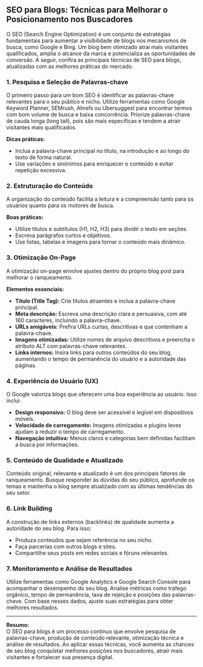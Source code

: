 
## SEO para Blogs: Técnicas para Melhorar o Posicionamento nos Buscadores

O SEO (Search Engine Optimization) é um conjunto de estratégias fundamentais para aumentar a visibilidade de blogs nos mecanismos de busca, como Google e Bing. Um blog bem otimizado atrai mais visitantes qualificados, amplia o alcance da marca e potencializa as oportunidades de conversão. A seguir, confira as principais técnicas de SEO para blogs, atualizadas com as melhores práticas do mercado.

### 1. Pesquisa e Seleção de Palavras-chave

O primeiro passo para um bom SEO é identificar as palavras-chave relevantes para o seu público e nicho. Utilize ferramentas como Google Keyword Planner, SEMrush, Ahrefs ou Ubersuggest para encontrar termos com bom volume de busca e baixa concorrência. Priorize palavras-chave de cauda longa (long tail), pois são mais específicas e tendem a atrair visitantes mais qualificados.

**Dicas práticas:**
- Inclua a palavra-chave principal no título, na introdução e ao longo do texto de forma natural.
- Use variações e sinônimos para enriquecer o conteúdo e evitar repetição excessiva.

### 2. Estruturação do Conteúdo

A organização do conteúdo facilita a leitura e a compreensão tanto para os usuários quanto para os motores de busca.

**Boas práticas:**
- Utilize títulos e subtítulos (H1, H2, H3) para dividir o texto em seções.
- Escreva parágrafos curtos e objetivos.
- Use listas, tabelas e imagens para tornar o conteúdo mais dinâmico.

### 3. Otimização On-Page

A otimização on-page envolve ajustes dentro do próprio blog post para melhorar o ranqueamento.

**Elementos essenciais:**
- **Título (Title Tag):** Crie títulos atraentes e inclua a palavra-chave principal.
- **Meta descrição:** Escreva uma descrição clara e persuasiva, com até 160 caracteres, incluindo a palavra-chave.
- **URLs amigáveis:** Prefira URLs curtas, descritivas e que contenham a palavra-chave.
- **Imagens otimizadas:** Utilize nomes de arquivo descritivos e preencha o atributo ALT com palavras-chave relevantes.
- **Links internos:** Insira links para outros conteúdos do seu blog, aumentando o tempo de permanência do usuário e a autoridade das páginas.

### 4. Experiência do Usuário (UX)

O Google valoriza blogs que oferecem uma boa experiência ao usuário. Isso inclui:

- **Design responsivo:** O blog deve ser acessível e legível em dispositivos móveis.
- **Velocidade de carregamento:** Imagens otimizadas e plugins leves ajudam a reduzir o tempo de carregamento.
- **Navegação intuitiva:** Menus claros e categorias bem definidas facilitam a busca por informações.

### 5. Conteúdo de Qualidade e Atualizado

Conteúdo original, relevante e atualizado é um dos principais fatores de ranqueamento. Busque responder às dúvidas do seu público, aprofunde os temas e mantenha o blog sempre atualizado com as últimas tendências do seu setor.

### 6. Link Building

A construção de links externos (backlinks) de qualidade aumenta a autoridade do seu blog. Para isso:

- Produza conteúdos que sejam referência no seu nicho.
- Faça parcerias com outros blogs e sites.
- Compartilhe seus posts em redes sociais e fóruns relevantes.

### 7. Monitoramento e Análise de Resultados

Utilize ferramentas como Google Analytics e Google Search Console para acompanhar o desempenho do seu blog. Analise métricas como tráfego orgânico, tempo de permanência, taxa de rejeição e posições das palavras-chave. Com base nesses dados, ajuste suas estratégias para obter melhores resultados.

---

**Resumo:**  
O SEO para blogs é um processo contínuo que envolve pesquisa de palavras-chave, produção de conteúdo relevante, otimização técnica e análise de resultados. Ao aplicar essas técnicas, você aumenta as chances de seu blog conquistar melhores posições nos buscadores, atrair mais visitantes e fortalecer sua presença digital.
```
